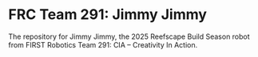 # FRC Team 291: Jimmy Jimmy

The repository for Jimmy Jimmy, the 2025 Reefscape Build Season robot from FIRST Robotics Team 291: CIA – Creativity In Action.